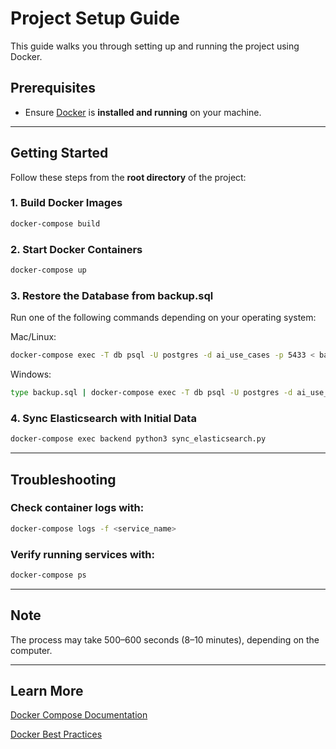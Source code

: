 # Project Setup Guide

This guide walks you through setting up and running the project using Docker.

## Prerequisites

- Ensure [Docker](https://www.docker.com/) is **installed and running** on your machine.

---

## Getting Started

Follow these steps from the **root directory** of the project:

### 1. Build Docker Images

```bash
docker-compose build
```
### 2. Start Docker Containers
```bash
docker-compose up
```
### 3. Restore the Database from backup.sql

Run one of the following commands depending on your operating system:

Mac/Linux:
```bash
docker-compose exec -T db psql -U postgres -d ai_use_cases -p 5433 < backup.sql
```

Windows:
```bash
type backup.sql | docker-compose exec -T db psql -U postgres -d ai_use_cases -p 5433
```

### 4. Sync Elasticsearch with Initial Data
```bash
docker-compose exec backend python3 sync_elasticsearch.py
```

---

## Troubleshooting

### Check container logs with:

```bash
docker-compose logs -f <service_name>
```

### Verify running services with:

```bash
docker-compose ps
```

---


## Note

The process may take 500–600 seconds (8–10 minutes), depending on the computer.


---


## Learn More
[Docker Compose Documentation](https://docs.docker.com/compose/?spm=a2ty_o01.29997173.0.0.1ba1c921fPwE1A)

[Docker Best Practices](https://docs.docker.com/build/building/best-practices/)

